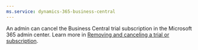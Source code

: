 ```yaml
---
ms.service: dynamics-365-business-central
---
```


An admin can cancel the Business Central trial subscription in the Microsoft 365 admin center. Learn more in [Removing and canceling a trial or subscription](/dynamics365/business-central/dev-itpro/administration/trials-subscriptions#removing-and-canceling-a-trial-or-subscription).

